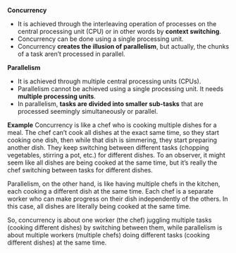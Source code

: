 **Concurrency**
- It is achieved through the interleaving operation of processes on the central processing unit (CPU) or in other words by **context switching**.
- Concurrency can be done using a single processing unit.
- Concurrency **creates the illusion of parallelism**, but actually, the chunks of a task aren’t processed in parallel.

**Parallelism**
- It is achieved through multiple central processing units (CPUs).
- Parallelism cannot be achieved using a single processing unit. It needs **multiple processing units**.
- In parallelism, **tasks are divided into smaller sub-tasks** that are processed seemingly simultaneously or parallel.

**Example**
Concurrency is like a chef who is cooking multiple dishes for a meal. The chef can’t cook all dishes at the exact same time, so they start cooking one dish, then while that dish is simmering, they start preparing another dish. They keep switching between different tasks (chopping vegetables, stirring a pot, etc.) for different dishes. To an observer, it might seem like all dishes are being cooked at the same time, but it’s really the chef switching between tasks for different dishes.

Parallelism, on the other hand, is like having multiple chefs in the kitchen, each cooking a different dish at the same time. Each chef is a separate worker who can make progress on their dish independently of the others. In this case, all dishes are literally being cooked at the same time.

So, concurrency is about one worker (the chef) juggling multiple tasks (cooking different dishes) by switching between them, while parallelism is about multiple workers (multiple chefs) doing different tasks (cooking different dishes) at the same time.


